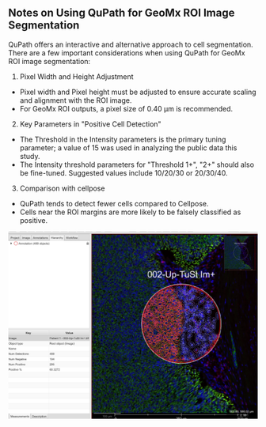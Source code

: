 ## Notes on Using QuPath for GeoMx ROI Image Segmentation

QuPath offers an interactive and alternative approach to cell segmentation. There are a few important considerations when using QuPath for GeoMx ROI image segmentation:

1. Pixel Width and Height Adjustment

- Pixel width and Pixel height must be adjusted to ensure accurate scaling and alignment with the ROI image.
- For GeoMx ROI outputs, a pixel size of 0.40 µm is recommended.

2. Key Parameters in "Positive Cell Detection"

- The Threshold in the Intensity parameters is the primary tuning parameter; a value of 15 was used in analyzing the public data this study.
- The Intensity threshold parameters for "Threshold 1+", "2+" should also be fine-tuned. Suggested values include 10/20/30 or 20/30/40.

3. Comparison with cellpose

- QuPath tends to detect fewer cells compared to Cellpose.
- Cells near the ROI margins are more likely to be falsely classified as positive.



<p align="center">
  <img width="700"  src="https://github.com/wanglab1/ROICellTrack/blob/main/misc/Qupath_example1.jpg">
</p>
